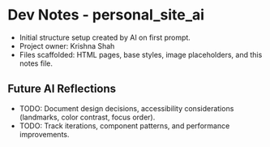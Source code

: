 # Dev Notes - personal_site_ai

- Initial structure setup created by AI on first prompt.
- Project owner: Krishna Shah
- Files scaffolded: HTML pages, base styles, image placeholders, and this notes file.

## Future AI Reflections
- TODO: Document design decisions, accessibility considerations (landmarks, color contrast, focus order).
- TODO: Track iterations, component patterns, and performance improvements.
